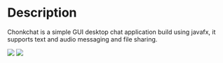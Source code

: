 # Description
Chonkchat is a simple GUI desktop chat application build using javafx, it supports text and audio messaging and file sharing.

<img src=https://i.postimg.cc/qRbCtnJm/chat-view-1.png>

<img src=https://i.postimg.cc/4yctryGB/chat-view-2.png>
